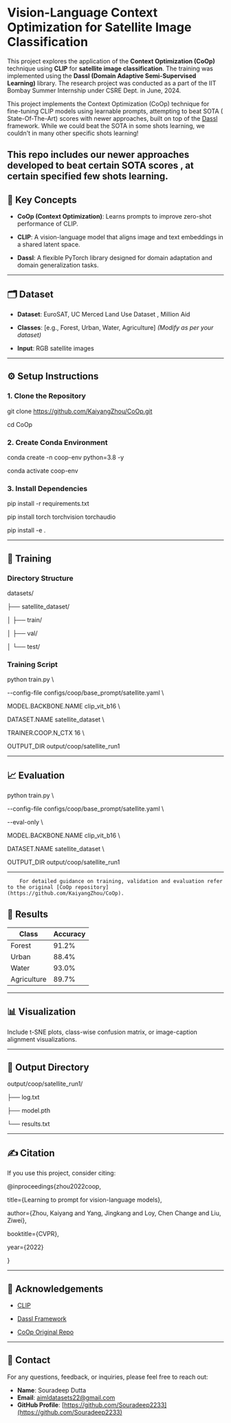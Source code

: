 # **Vision-Language Context Optimization for Satellite Image Classification**

This project explores the application of the **Context Optimization (CoOp)** technique using **CLIP** for **satellite image classification**. The training was implemented using the **Dassl (Domain Adaptive Semi-Supervised Learning)** library. The research project was conducted as a part of the IIT Bombay Summer Internship under CSRE Dept. in June, 2024.

This project implements the Context Optimization (CoOp) technique for fine-tuning CLIP models using learnable prompts, attempting to beat SOTA ( State-Of-The-Art)  scores with newer approaches, built on top of the [Dassl](https://github.com/KaiyangZhou/Dassl.pytorch) framework. 
While we could beat the SOTA in some shots learning, we couldn't in many other specific shots learning\!

 This repo includes our newer approaches developed to beat certain SOTA scores , at certain specified few shots learning.
---

## **🧠 Key Concepts**

* **CoOp (Context Optimization)**: Learns prompts to improve zero-shot performance of CLIP.

* **CLIP**: A vision-language model that aligns image and text embeddings in a shared latent space.

* **Dassl**: A flexible PyTorch library designed for domain adaptation and domain generalization tasks.

---

## **🗂️ Dataset**

* **Dataset**: EuroSAT, UC Merced Land Use Dataset , Million Aid

* **Classes**: \[e.g., Forest, Urban, Water, Agriculture\] *(Modify as per your dataset)*

* **Input**: RGB satellite images

---

## **⚙️ Setup Instructions**

### **1\. Clone the Repository**

git clone https://github.com/KaiyangZhou/CoOp.git

cd CoOp

### **2\. Create Conda Environment**

conda create \-n coop-env python=3.8 \-y

conda activate coop-env

### **3\. Install Dependencies**

pip install \-r requirements.txt

pip install torch torchvision torchaudio

pip install \-e .

---

## **🚀 Training**

### **Directory Structure**

datasets/

├── satellite\_dataset/

│   ├── train/

│   ├── val/

│   └── test/

### **Training Script**

python train.py \\

  \--config-file configs/coop/base\_prompt/satellite.yaml \\

  MODEL.BACKBONE.NAME clip\_vit\_b16 \\

  DATASET.NAME satellite\_dataset \\

  TRAINER.COOP.N\_CTX 16 \\

  OUTPUT\_DIR output/coop/satellite\_run1

---

## **📈 Evaluation**

python train.py \\

  \--config-file configs/coop/base\_prompt/satellite.yaml \\

  \--eval-only \\

  MODEL.BACKBONE.NAME clip\_vit\_b16 \\

  DATASET.NAME satellite\_dataset \\

  OUTPUT\_DIR output/coop/satellite\_run1

---

        For detailed guidance on training, validation and evaluation refer to the original [CoOp repository](https://github.com/KaiyangZhou/CoOp).

## **🧪 Results**

| Class | Accuracy |
| ----- | ----- |
| Forest | 91.2% |
| Urban | 88.4% |
| Water | 93.0% |
| Agriculture | 89.7% |

---

## **📊 Visualization**

Include t-SNE plots, class-wise confusion matrix, or image-caption alignment visualizations.

---

## **📁 Output Directory**

output/coop/satellite\_run1/

├── log.txt

├── model.pth

└── results.txt

---

## **✍️ Citation**

If you use this project, consider citing:

@inproceedings{zhou2022coop,

  title={Learning to prompt for vision-language models},

  author={Zhou, Kaiyang and Yang, Jingkang and Loy, Chen Change and Liu, Ziwei},

  booktitle={CVPR},

  year={2022}

}

---

## **🙌 Acknowledgements**

* [CLIP](https://github.com/openai/CLIP)

* [Dassl Framework](https://github.com/KaiyangZhou/Dassl.pytorch)

* [CoOp Original Repo](https://github.com/KaiyangZhou/CoOp)

---

## **📧 Contact**

For any questions, feedback, or inquiries, please feel free to reach out:

* **Name**: Souradeep Dutta  
* **Email**: aimldatasets22@gmail.com  
* **GitHub Profile**: [https://github.com/Souradeep2233](https://github.com/Souradeep2233) 
